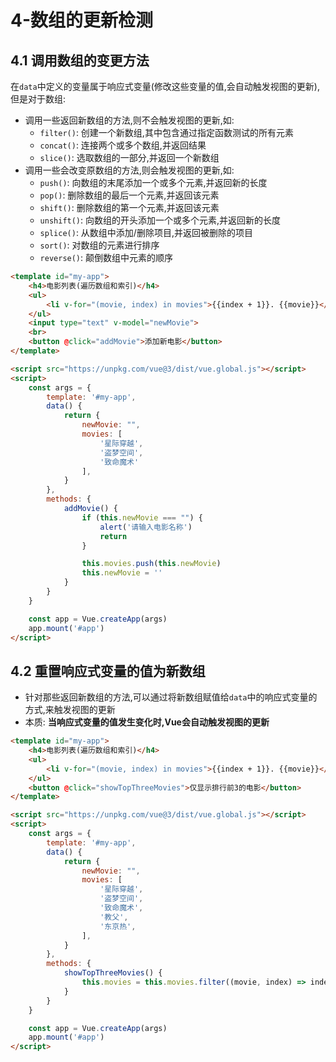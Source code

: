 # 4-数组的更新检测

## 4.1 调用数组的变更方法

在`data`中定义的变量属于响应式变量(修改这些变量的值,会自动触发视图的更新),但是对于数组:

- 调用一些返回新数组的方法,则不会触发视图的更新,如:
    - `filter()`: 创建一个新数组,其中包含通过指定函数测试的所有元素
    - `concat()`: 连接两个或多个数组,并返回结果
    - `slice()`: 选取数组的一部分,并返回一个新数组
- 调用一些会改变原数组的方法,则会触发视图的更新,如:
    - `push()`: 向数组的末尾添加一个或多个元素,并返回新的长度
    - `pop()`: 删除数组的最后一个元素,并返回该元素
    - `shift()`: 删除数组的第一个元素,并返回该元素
    - `unshift()`: 向数组的开头添加一个或多个元素,并返回新的长度
    - `splice()`: 从数组中添加/删除项目,并返回被删除的项目
    - `sort()`: 对数组的元素进行排序
    - `reverse()`: 颠倒数组中元素的顺序

```html
<template id="my-app">
    <h4>电影列表(遍历数组和索引)</h4>
    <ul>
        <li v-for="(movie, index) in movies">{{index + 1}}. {{movie}}</li>
    </ul>
    <input type="text" v-model="newMovie">
    <br>
    <button @click="addMovie">添加新电影</button>
</template>

<script src="https://unpkg.com/vue@3/dist/vue.global.js"></script>
<script>
    const args = {
        template: '#my-app',
        data() {
            return {
                newMovie: "",
                movies: [
                    '星际穿越',
                    '盗梦空间',
                    '致命魔术'
                ],
            }
        },
        methods: {
            addMovie() {
                if (this.newMovie === "") {
                    alert('请输入电影名称')
                    return
                }

                this.movies.push(this.newMovie)
                this.newMovie = ''
            }
        }
    }

    const app = Vue.createApp(args)
    app.mount('#app')
</script>
```

## 4.2 重置响应式变量的值为新数组

- 针对那些返回新数组的方法,可以通过将新数组赋值给`data`中的响应式变量的方式,来触发视图的更新
- 本质: **当响应式变量的值发生变化时,Vue会自动触发视图的更新**

```html
<template id="my-app">
    <h4>电影列表(遍历数组和索引)</h4>
    <ul>
        <li v-for="(movie, index) in movies">{{index + 1}}. {{movie}}</li>
    </ul>
    <button @click="showTopThreeMovies">仅显示排行前3的电影</button>
</template>

<script src="https://unpkg.com/vue@3/dist/vue.global.js"></script>
<script>
    const args = {
        template: '#my-app',
        data() {
            return {
                newMovie: "",
                movies: [
                    '星际穿越',
                    '盗梦空间',
                    '致命魔术',
                    '教父',
                    '东京热',
                ],
            }
        },
        methods: {
            showTopThreeMovies() {
                this.movies = this.movies.filter((movie, index) => index < 3)
            }
        }
    }

    const app = Vue.createApp(args)
    app.mount('#app')
</script>
```